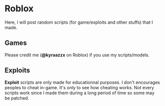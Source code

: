 # Roblox
Here, I will post random scripts (for game/exploits and other stuffs) that I made.

## Games
Please credit me (**@kyraazzx** on Roblox) if you use my scripts/models.

## Exploits
**Exploit** scripts are only made for educationnal purposes. I don't encourages peoples to cheat in-game. It's only to see how cheating works.
Not every scripts work since I made them during a long period of time so some may be patched.
